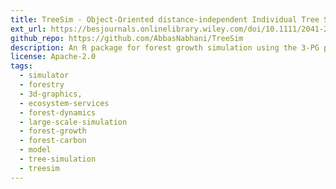 ```yaml
---
title: TreeSim - Object-Oriented distance-independent Individual Tree Simulator
ext_url: https://besjournals.onlinelibrary.wiley.com/doi/10.1111/2041-210X.13474
github_repo: https://github.com/AbbasNabhani/TreeSim
description: An R package for forest growth simulation using the 3-PG process-based model
license: Apache-2.0
tags:
  - simulator
  - forestry
  - 3d-graphics,
  - ecosystem-services
  - forest-dynamics
  - large-scale-simulation
  - forest-growth
  - forest-carbon
  - model
  - tree-simulation
  - treesim
---
```

